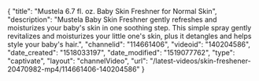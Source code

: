 {
    "title": "Mustela 6.7 fl. oz. Baby Skin Freshner for Normal Skin",
    "description": "Mustela Baby Skin Freshner gently refreshes and moisturizes your baby's skin in one soothing step. This simple spray gently revitalizes and moisturizes your little one's skin, plus it detangles and helps style your baby's hair.",
    "channelid": "114661406",
    "videoid": "140204586",
    "date_created": "1518033197",
    "date_modified": "1519077762",
    "type": "captivate",
    "layout": "channelVideo",
    "url": "\/latest-videos\/skin-freshener-20470982-mp4\/114661406-140204586"
}